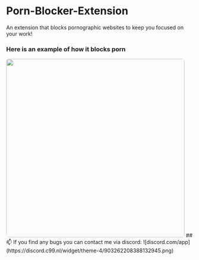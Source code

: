# Porn-Blocker-Extension
An extension that blocks pornographic websites to keep you focused on your work!
### Here is an example of how it blocks porn
<img src='https://i.ibb.co/gSrFHhX/image.png' style='border-radius: 0.4rem; width: 30rem' />
## 📫 If you find any bugs you can contact me via discord:
![discord.com/app](https://discord.c99.nl/widget/theme-4/903262208388132945.png)
